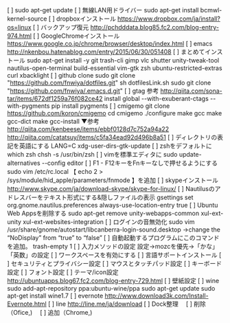 [ ] sudo apt-get update
[ ] 無線LAN用ドライバー
sudo apt-get install bcmwl-kernel-source
[ ] dropboxインストール
https://www.dropbox.com/ja/install?os=linux
[ ] バックアップ復元
http://pchdddata.blog85.fc2.com/blog-entry-974.html
[ ] GoogleChromeインストール
https://www.google.co.jp/chrome/browser/desktop/index.html
[ ] emacs
http://nkenbou.hatenablog.com/entry/2015/06/30/051408
[ ] まとめてインストール
sudo apt-get install -y git trash-cli gimp vlc shutter unity-tweak-tool nautilus-open-terminal build-essential vim-gtk zsh ubuntu-restricted-extras curl xbacklight
[ ] github clone
sudo git clone "https://github.com/fnwiya/dotfiles.git"
sh dotfilesLink.sh
sudo git clone "https://github.com/fnwiya/.emacs.d.git"
[ ] gtag
参考
http://qiita.com/sona-tar/items/672df1259a76f082ce42
install global --with-exuberant-ctags --with-pygments
pip install pygments
[ ] cmigemo
git clone https://github.com/koron/cmigemo
cd cmigemo
./configure
make gcc
make gcc-dict
make gcc-install
▼参考
http://qiita.com/kenbeese/items/ebbf0128d7c752a94a22
http://qiita.com/catatsuy/items/c5fa34ead92d496b8a51
[ ] ディレクトリの表記を英語にする
LANG=C xdg-user-dirs-gtk-update
[ ] zshをデフォルトに
which zsh
chsh -s /usr/bin/zsh
[ ] vimを標準エディタに
sudo update-alternatives --config editor
[ ] F1 - F12キーをFnキーなしで押せるようにする
sudo vim /etc/rc.local
【 echo 2 > /sys/module/hid_apple/parameters/fnmode 】を追加
[ ] skypeインストール
http://www.skype.com/ja/download-skype/skype-for-linux/
[ ] Nautilusのアドレスバーをテキスト形式にする&隠しファイルの表示
gsettings set org.gnome.nautilus.preferences always-use-location-entry true
[ ] Ubuntu Web Appsを削除する
sudo apt-get remove unity-webapps-common xul-ext-unity xul-ext-websites-integration
[ ] ログインの音無効化
sudo vim /usr/share/gnome/autostart/libcanberra-login-sound.desktop
->change the “NoDisplay” from “true” to “false”
[ ] 自動起動するプログラムにこのコマンドを追加。
trash-empty 1
[ ] 入力メソッドの設定
設定->mozcを優先->「かな」「英数」の設定
[ ] ワークスペースを有効にする
[ ] 言語サポートインストール
[ ] セキュリティとプライバシー設定
[ ] マウスとタッチパッド設定
[ ] キーボード設定
[ ] フォント設定
[ ] テーマ/icon設定
http://ubuntuapps.blog67.fc2.com/blog-entry-729.html
[ ] 壁紙設定
[ ] wine
sudo add-apt-repository ppa:ubuntu-wine/ppa
sudo apt-get update
sudo apt-get install wine1.7
[ ] evernote
http://www.download3k.com/Install-Evernote.html
[ ] line
http://line.me/ja/download
[ ] Dock整理
　[ ] 削除（Ofice,)
　[ ] 追加（Chrome,)

